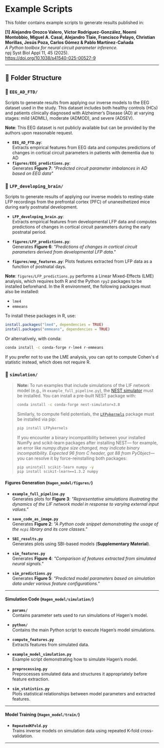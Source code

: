 # Example Scripts

This folder contains example scripts to generate results published in:

**[1] Alejandro Orozco Valero, Víctor Rodríguez-González, Noemi Montobbio, Miguel A. Casal, Alejandro Tlaie, 
Francisco Pelayo, Christian Morillas, Jesús Poza, Carlos Gómez & Pablo Martínez-Cañada**  
*A Python toolbox for neural circuit parameter inference.*  
npj Syst Biol Appl 11, 45 (2025).  
https://doi.org/10.1038/s41540-025-00527-9  

---

## 📂 Folder Structure

### 🔵 `EEG_AD_FTD/`  
Scripts to generate results from applying our inverse models to the EEG dataset used in the study. This dataset 
includes both healthy controls (HCs) and patients clinically diagnosed with Alzheimer’s Disease (AD) at varying stages: 
mild (ADMIL), moderate (ADMOD), and severe (ADSEV).

**Note**: This EEG dataset is not publicly available but can be provided by the authors upon reasonable 
  request.

- **`EEG_AD_FTD.py`**:  
  Extracts empirical features from EEG data and computes predictions of changes in cortical circuit parameters in 
patients with dementia due to AD
- **`figures/EEG_predictions.py`**:  
    Generates **Figure 7**: *"Predicted circuit parameter imbalances in AD based on EEG data"*

### 🔵 `LFP_developing_brain/`  
Scripts to generate results of applying our inverse models to resting-state LFP recordings from the prefrontal 
cortex (PFC) of unanesthetized mice during early postnatal development.  

- **`LFP_developing_brain.py`**:  
  Extracts empirical features from developmental LFP data and computes predictions of changes in cortical circuit 
parameters during the early postnatal period.

- **`figures/LFP_predictions.py`**:  
  Generates **Figure 6**: *"Predictions of changes in cortical circuit parameters derived from developmental 
LFP data."*

- **`figures/emp_features.py`**: 
    Plots features extracted from LFP data as a function of postnatal days.

**Note**: `figures/LFP_predictions.py` performs a Linear Mixed-Effects (LME) analysis, which requires both R and the 
Python `rpy2` packages to be installed beforehand. In the R environment, the following packages must also be installed:


  - `lme4`  
  - `emmeans`

  To install these packages in R, use:

  ```r
  install.packages("lme4", dependencies = TRUE)
  install.packages("emmeans", dependencies = TRUE)
  ```

  Or alternatively, with conda:
  ```bash
  conda install -c conda-forge r-lme4 r-emmeans
  ```


  If you prefer not to use the LME analysis, you can opt to compute Cohen's d statistic instead, which does not 
  require R.


### 🔵 `simulation/`

> **Note:** To run examples that include simulations of the LIF network model (e.g., in `example_full_pipeline.py`), 
> the [NEST simulator](https://nest-simulator.readthedocs.io/) must be installed. You can install a pre-built NEST 
> package with:
>
> ```bash
> conda install -c conda-forge nest-simulator=3.8
> ```
>
> Similarly, to compute field potentials, the [`LFPykernels`](https://github.com/LFPy/LFPykernels) package must be 
> installed via pip:
>
> ```bash
> pip install LFPykernels
> ```
>  If you encounter a binary incompatibility between your installed NumPy and scikit-learn packages after installing NEST—
> for example, an error like *numpy.dtype size changed, may indicate binary incompatibility. Expected 96 from C header, 
> got 88 from PyObject*—you can resolve it by force-reinstalling both packages:
>
> ```bash
> pip uninstall scikit-learn numpy -y
> pip install scikit-learn==1.3.2 numpy
> ```

#### Figures Generation (`Hagen_model/figures/`)

- **`example_full_pipeline.py`**  
  Generates plots for **Figure 3**: *"Representative simulations illustrating the dynamics of the LIF network model in 
response to varying external input values."*

- **`save_code_as_image.py`**  
  Generates **Figure 2**: *"A Python code snippet demonstrating the usage of the `ncpi` library and its core classes."*

- **`SBI_results.py`**  
  Generates plots using SBI-based models (**Supplementary Material**).

- **`sim_features.py`**  
  Generates **Figure 4**: *"Comparison of features extracted from simulated neural signals."*

- **`sim_predictions.py`**  
  Generates **Figure 5**: *"Predicted model parameters based on simulation data under various feature configurations."*

---

#### Simulation Code (`Hagen_model/simulation/`)

- **`params/`**  
  Contains parameter sets used to run simulations of Hagen's model.

- **`python/`**  
  Contains the main Python script to execute Hagen’s model simulations.

- **`compute_features.py`**  
  Extracts features from simulated data.

- **`example_model_simulation.py`**  
  Example script demonstrating how to simulate Hagen’s model.

- **`preprocessing.py`**  
  Preprocesses simulated data and structures it appropriately before feature extraction.

- **`sim_statistics.py`**  
  Plots statistical relationships between model parameters and extracted features.

---

#### Model Training (`Hagen_model/train/`)

- **`RepeatedKFold.py`**  
  Trains inverse models on simulation data using repeated K-fold cross-validation.


---
 